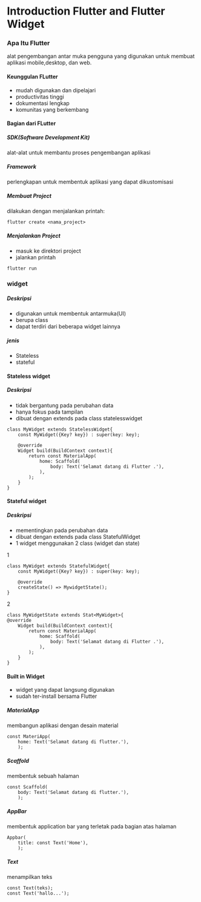 # Introduction Flutter and Flutter Widget

### Apa Itu Flutter
alat pengembangan antar muka pengguna yang digunakan untuk membuat aplikasi mobile,desktop, dan web.
#### Keunggulan FLutter
- mudah digunakan dan dipelajari
- productivitas tinggi
- dokumentasi lengkap
- komunitas yang berkembang

#### Bagian dari FLutter
##### SDK(Software Development Kit)
alat-alat untuk membantu proses pengembangan aplikasi
##### Framework
perlengkapan untuk membentuk aplikasi yang dapat dikustomisasi

##### Membuat Project
dilakukan dengan menjalankan printah:
```
flutter create <nama_project>
```
##### Menjalankan Project 
- masuk ke direktori project
- jalankan printah 
```
flutter run
```

### widget
##### Deskripsi
- digunakan untuk membentuk antarmuka(UI)
- berupa class
- dapat terdiri dari beberapa widget lainnya

##### jenis
- Stateless 
- stateful

#### Stateless widget
##### Deskripsi
- tidak bergantung pada perubahan data
- hanya fokus pada tampilan
- dibuat dengan extends pada class statelesswidget

```
class MyWidget extends StatelessWidget{
    const MyWidget({Key? key}) : super(key: key);
    
    @override
    Widget build(BuildContext context){
        return const MaterialApp(
            home: Scaffold(
                body: Text('Selamat datang di Flutter .'),
            ),
        );
    }
}

```
#### Stateful widget
##### Deskripsi
- mementingkan pada perubahan data
- dibuat dengan extends pada class StatefulWidget
- 1 widget menggunakan 2 class (widget dan state)

1
```
class MyWidget extends StatefulWidget{
    const MyWidget({Key? key}) : super(key: key);
    
    @override
    createState() => MywidgetState();
}

```
2
```
class MyWidgetState extends Stat<MyWidget>{
@override
    Widget build(BuildContext context){
        return const MaterialApp(
            home: Scaffold(
                body: Text('Selamat datang di Flutter .'),
            ),
        );
    }
}
```

#### Built in Widget
- widget yang dapat langsung digunakan
- sudah ter-install bersama Flutter

##### MaterialApp
membangun aplikasi dengan desain material
```
const MateriApp(
    home: Text('Selamat datang di flutter.'),
    );
```
##### Scaffold
membentuk sebuah halaman
```
const Scaffold(
    body: Text('Selamat datang di flutter.'),
    );
```
##### AppBar
membentuk application bar yang terletak pada bagian atas halaman
```
Appbar(
    title: const Text('Home'),
    );
```
##### Text
menampilkan teks
```
const Text(teks);
const Text('hallo...');
```
